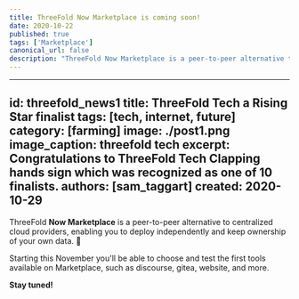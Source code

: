 ```yaml
---
title: ThreeFold Now Marketplace is coming soon!
date: 2020-10-22
published: true
tags: ['Marketplace']
canonical_url: false
description: "ThreeFold Now Marketplace is a peer-to-peer alternative to centralized cloud providers, enabling you to deploy independently and keep ownership of your own data. 🙌 Read more within."
---
```


---
id: threefold_news1
title: ThreeFold Tech a Rising Star finalist
tags: [tech, internet, future]
category: [farming]
image: ./post1.png
image_caption: threefold tech
excerpt: Congratulations to ThreeFold Tech Clapping hands sign which was recognized as one of 10 finalists.
authors: [sam_taggart]
created: 2020-10-29
---

ThreeFold **Now Marketplace** is a peer-to-peer alternative to centralized cloud providers, enabling you to deploy independently and keep ownership of your own data. 🙌

Starting this November you'll be able to choose and test the first tools available on Marketplace, such as discourse, gitea, website, and more.

**Stay tuned!**

